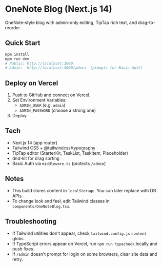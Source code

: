 # OneNote Blog (Next.js 14)

OneNote-style blog with admin-only editing, TipTap rich text, and drag-to-reorder.

## Quick Start
```bash
npm install
npm run dev
# Public: http://localhost:3000
# Admin:  http://localhost:3000/admin  (prompts for Basic Auth)
```

## Deploy on Vercel
1. Push to GitHub and connect on Vercel.
2. Set Environment Variables:
   - `ADMIN_USER` (e.g. `admin`)
   - `ADMIN_PASSWORD` (choose a strong one)
3. Deploy.

## Tech
- Next.js 14 (app router)
- Tailwind CSS + @tailwindcss/typography
- TipTap editor (StarterKit, TaskList, TaskItem, Placeholder)
- dnd-kit for drag sorting
- Basic Auth via `middleware.ts` (protects `/admin`)

## Notes
- This build stores content in `localStorage`. You can later replace with DB APIs.
- To change look and feel, edit Tailwind classes in `components/OneNoteBlog.tsx`.

## Troubleshooting
- If Tailwind utilities don't appear, check `tailwind.config.js` `content` globs.
- If TypeScript errors appear on Vercel, run `npm run typecheck` locally and push fixes.
- If `/admin` doesn't prompt for login on some browsers, clear site data and retry.
